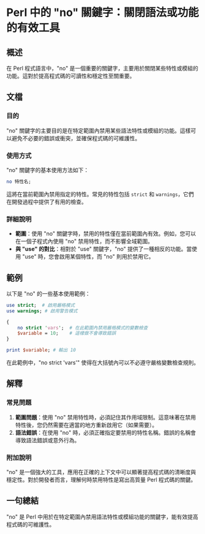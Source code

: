 <!--
Meta Description: # Perl 中的 "no" 關鍵字：關閉語法或功能的有效工具 ## 概述 在 Perl 程式語言中，"no" 是一個重要的關鍵字，主要用於關閉某些特性或模組的功能。這對於提高程式碼的可讀性和穩定性至關重要。 ## 文檔 ### 目的 "no" 關鍵字的主要目的是在特定範圍內禁用某些語法特性或模組的...
Meta Keywords: perl, use, strict, 關鍵字, warnings
-->

# Perl 中的 "no" 關鍵字：關閉語法或功能的有效工具

## 概述
在 Perl 程式語言中，"no" 是一個重要的關鍵字，主要用於關閉某些特性或模組的功能。這對於提高程式碼的可讀性和穩定性至關重要。

## 文檔
### 目的
"no" 關鍵字的主要目的是在特定範圍內禁用某些語法特性或模組的功能。這樣可以避免不必要的錯誤或衝突，並確保程式碼的可維護性。

### 使用方式
"no" 關鍵字的基本使用方法如下：

```perl
no 特性名;
```

這將在當前範圍內禁用指定的特性。常見的特性包括 `strict` 和 `warnings`，它們在開發過程中提供了有用的檢查。

### 詳細說明
- **範圍**：使用 "no" 關鍵字時，禁用的特性僅在當前範圍內有效。例如，您可以在一個子程式內使用 "no" 禁用特性，而不影響全域範圍。
- **與 "use" 的對比**：相對於 "use" 關鍵字，"no" 提供了一種相反的功能。當使用 "use" 時，您會啟用某個特性，而 "no" 則用於禁用它。

## 範例
以下是 "no" 的一些基本使用範例：

```perl
use strict;  # 啟用嚴格模式
use warnings; # 啟用警告模式

{
    no strict 'vars';  # 在此範圍內禁用嚴格模式的變數檢查
    $variable = 10;    # 這樣做不會導致錯誤
}

print $variable; # 輸出 10
```

在此範例中，"no strict 'vars'" 使得在大括號內可以不必遵守嚴格變數檢查規則。

## 解釋
### 常見問題
1. **範圍問題**：使用 "no" 禁用特性時，必須記住其作用域限制。這意味著在禁用特性後，您仍然需要在適當的地方重新啟用它（如果需要）。
2. **語法錯誤**：在使用 "no" 時，必須正確指定要禁用的特性名稱。錯誤的名稱會導致語法錯誤或意外行為。

### 附加說明
"no" 是一個強大的工具，應用在正確的上下文中可以顯著提高程式碼的清晰度與穩定性。對於開發者而言，理解何時禁用特性是寫出高質量 Perl 程式碼的關鍵。

## 一句總結
"no" 是 Perl 中用於在特定範圍內禁用語法特性或模組功能的關鍵字，能有效提高程式碼的可維護性。